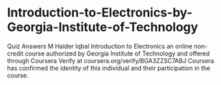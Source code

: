 # Introduction-to-Electronics-by-Georgia-Institute-of-Technology
Quiz Answers 
M Haider Iqbal Introduction to Electronics an online non-credit course authorized by Georgia Institute of Technology and offered through Coursera
Verify at coursera.org/verify/BGA3ZZSC7ABJ
Coursera has confirmed the identity of this individual and their participation in the course.

